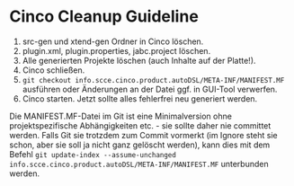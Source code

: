 # Cinco Cleanup Guideline
1. src-gen und xtend-gen Ordner in Cinco löschen.
1. plugin.xml, plugin.properties, jabc.project löschen.
1. Alle generierten Projekte löschen (auch Inhalte auf der Platte!).
1. Cinco schließen.
1. `git checkout info.scce.cinco.product.autoDSL/META-INF/MANIFEST.MF` ausführen oder Änderungen an der Datei ggf. in GUI-Tool verwerfen.
1. Cinco starten. Jetzt sollte alles fehlerfrei neu generiert werden.

Die MANIFEST.MF-Datei im Git ist eine Minimalversion ohne projektspezifische Abhängigkeiten etc. - sie sollte daher nie committet werden. Falls Git sie trotzdem zum Commit vormerkt (im Ignore steht sie schon, aber sie soll ja nicht ganz gelöscht werden), kann dies mit dem Befehl `git update-index --assume-unchanged info.scce.cinco.product.autoDSL/META-INF/MANIFEST.MF` unterbunden werden.
